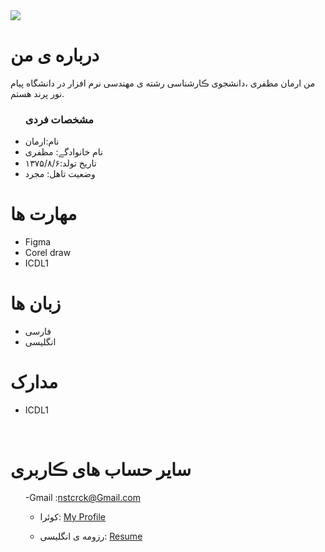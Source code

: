 <img src="https://avatars.githubusercontent.com/u/90837024?s=400&u=fc30f0d308d543c1bc5c9c44df28f755ef54a32e&v=4"/>

 <h1> درباره ی من</h1>
  <p> من ارمان مظفری ،دانشجوی ڪارشناسی رشته ی مهندسی نرم افزار در دانشگاه پیام نور پرند هستم.</p>
  
  <ul>
    <h3> مشخصات فردی</h3>
  <li>نام:ارمان</li>
  <li>نام خانوادگے: مظفری</li>
  <li>تاریخ تولد:۱۳۷۵/۸/۶</li>
  <li>وضعیت تاهل: مجرد</li>

</ul>

  
<h1>مهارت ها</h1>

<ul>
    <li>Figma</li>
    <li>Corel draw</li>
    <li>ICDL1

</li>

</ul>

<h1> زبان ها</h1>

<ul>
  <li>فارسی</li>
    <li>انگلیسی</li>
</ul>

<h1>مدارک</h1>

<ul>
    <li>ICDL1</li>


</ul>
<br/>

<h1> سایر حساب های ڪاربری </h1>
<ul>
 

 
   -Gmail :nstcrck@Gmail.com 
  
   - کوئرا: <a href="">My Profile</a>

   - رزومه ی انگلیسی: <a href="https://armanmozaffari.github.io/resume/"> Resume </a>
</ul>
